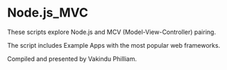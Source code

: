 # Node.js_MVC
 These scripts explore Node.js and MCV (Model-View-Controller) pairing. 
 
 The script includes Example Apps with the most popular web frameworks.
 
 Compiled and presented by Vakindu Philliam.
